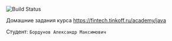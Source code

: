 ![Build Status](https://github.com/1Alekron1/Tinkoff-Java/actions/workflows/build.yml/badge.svg)

Домашние задания курса https://fintech.tinkoff.ru/academy/java

Студент: `Бордунов Александр Максимович`
